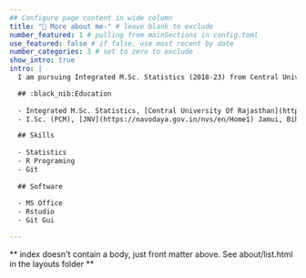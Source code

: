 ```yaml
---
## Configure page content in wide column
title: "🚀 More about me-" # leave blank to exclude
number_featured: 1 # pulling from mainSections in config.toml
use_featured: false # if false, use most recent by date
number_categories: 3 # set to zero to exclude
show_intro: true
intro: |
  I am pursuing Integrated M.Sc. Statistics (2018-23) from Central University Of Rajasthan, Rajasthan, India. I would be posting some blogs and projects in this website. Stay connected! 

  ## :black_nib:Education
  
  - Integrated M.Sc. Statistics, [Central University Of Rajasthan](https://www.curaj.ac.in/), India
  - I.Sc. (PCM), [JNV](https://navodaya.gov.in/nvs/en/Home1) Jamui, Bihar, India

  ## Skills
  
  - Statistics
  - R Programing
  - Git
  
  ## Software
  
  - MS Office
  - Rstudio
  - Git Gui

---
```


** index doesn't contain a body, just front matter above.
See about/list.html in the layouts folder **